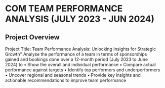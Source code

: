 # COM TEAM PERFORMANCE ANALYSIS (JULY 2023 - JUN 2024)
## Project Overview
Project Title: Team Performance Analysis: Unlocking Insights for Strategic Growth"
 Analyse the performance of a team in terms of sponsorships gained and bookings done over a 12-month period (July 2023 to June 2024) to 
•	Show the overall and individual performance
•	Compare actual performance against targets
•	Identify top performers and underperformers
•	Uncover regional and seasonal trends
•	Provide key insights and actionable recommendations to improve team performance

